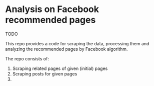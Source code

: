 # Analysis on Facebook recommended pages

TODO

This repo provides a code for scraping the data, processing them and analyzing the recommended pages by Facebook algorithm.

The repo consists of:
1. Scraping related pages of given (initial) pages
2. Scraping posts for given pages
3. 